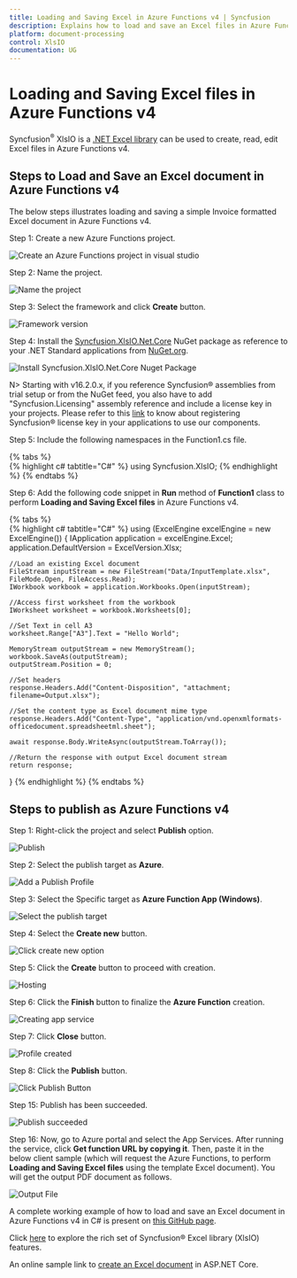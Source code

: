 ```yaml
---
title: Loading and Saving Excel in Azure Functions v4 | Syncfusion
description: Explains how to load and save an Excel files in Azure Functions v4 using Syncfusion Excel library.
platform: document-processing
control: XlsIO
documentation: UG
---
```

# Loading and Saving Excel files in Azure Functions v4

Syncfusion<sup>&reg;</sup> XlsIO is a [.NET Excel library](https://www.syncfusion.com/document-processing/excel-framework/net) can be used to create, read, edit Excel files in Azure Functions v4.

## Steps to Load and Save an Excel document in Azure Functions v4

The below steps illustrates loading and saving a simple Invoice formatted Excel document in Azure Functions v4.

Step 1: Create a new Azure Functions project.

![Create an Azure Functions project in visual studio](Loading-and-Saving_images/Loadind-and-Saving-Azure-Functions-v4_img1.png)

Step 2: Name the project.

![Name the project](Loading-and-Saving_images/Loadind-and-Saving-Azure-Functions-v4_img2.png)

Step 3: Select the framework and click **Create** button.

![Framework version](Loading-and-Saving_images/Loadind-and-Saving-Azure-Functions-v4_img3.png)

Step 4: Install the [Syncfusion.XlsIO.Net.Core](https://www.nuget.org/packages/Syncfusion.XlsIO.Net.Core) NuGet package as reference to your .NET Standard applications from [NuGet.org](https://www.nuget.org).

![Install Syncfusion.XlsIO.Net.Core Nuget Package](Loading-and-Saving_images/Loadind-and-Saving-Azure-Functions-v4_img4.png)

N> Starting with v16.2.0.x, if you reference Syncfusion&reg; assemblies from trial setup or from the NuGet feed, you also have to add "Syncfusion.Licensing" assembly reference and include a license key in your projects. Please refer to this [link](https://help.syncfusion.com/common/essential-studio/licensing/overview) to know about registering Syncfusion&reg; license key in your applications to use our components. 

Step 5: Include the following namespaces in the Function1.cs file.

{% tabs %}  
{% highlight c# tabtitle="C#" %}
using Syncfusion.XlsIO;
{% endhighlight %}
{% endtabs %}  

Step 6: Add the following code snippet in **Run** method of **Function1** class to perform **Loading and Saving Excel files** in Azure Functions v4.

{% tabs %}  
{% highlight c# tabtitle="C#" %}
using (ExcelEngine excelEngine = new ExcelEngine())
{
    IApplication application = excelEngine.Excel;
    application.DefaultVersion = ExcelVersion.Xlsx;

    //Load an existing Excel document
    FileStream inputStream = new FileStream("Data/InputTemplate.xlsx", FileMode.Open, FileAccess.Read);
    IWorkbook workbook = application.Workbooks.Open(inputStream);

    //Access first worksheet from the workbook
    IWorksheet worksheet = workbook.Worksheets[0];

    //Set Text in cell A3
    worksheet.Range["A3"].Text = "Hello World";

    MemoryStream outputStream = new MemoryStream();
    workbook.SaveAs(outputStream);
    outputStream.Position = 0;

    //Set headers
    response.Headers.Add("Content-Disposition", "attachment; filename=Output.xlsx");

    //Set the content type as Excel document mime type
    response.Headers.Add("Content-Type", "application/vnd.openxmlformats-officedocument.spreadsheetml.sheet");

    await response.Body.WriteAsync(outputStream.ToArray());

    //Return the response with output Excel document stream
    return response;
}
{% endhighlight %}
{% endtabs %} 

## Steps to publish as Azure Functions v4

Step 1: Right-click the project and select **Publish** option.

![Publish](Loading-and-Saving_images/Loadind-and-Saving-Azure-Functions-v4_img5.png)

Step 2: Select the publish target as **Azure**.

![Add a Publish Profile](Loading-and-Saving_images/Loadind-and-Saving-Azure-Functions-v4_img6.png)

Step 3: Select the Specific target as **Azure Function App (Windows)**.

![Select the publish target](Loading-and-Saving_images/Loadind-and-Saving-Azure-Functions-v4_img7.png)

Step 4: Select the **Create new** button.

![Click create new option](Loading-and-Saving_images/Loadind-and-Saving-Azure-Functions-v4_img8.png)

Step 5: Click the **Create** button to proceed with creation. 

![Hosting](Loading-and-Saving_images/Loadind-and-Saving-Azure-Functions-v4_img9.png)

Step 6: Click the **Finish** button to finalize the **Azure Function** creation. 

![Creating app service](Loading-and-Saving_images/Loadind-and-Saving-Azure-Functions-v4_img10.png)

Step 7: Click **Close** button.

![Profile created](Loading-and-Saving_images/Loadind-and-Saving-Azure-Functions-v4_img11.png)

Step 8: Click the **Publish** button.

![Click Publish Button](Loading-and-Saving_images/Loadind-and-Saving-Azure-Functions-v4_img12.png)

Step 15: Publish has been succeeded.

![Publish succeeded](Loading-and-Saving_images/Loadind-and-Saving-Azure-Functions-v4_img13.png)

Step 16: Now, go to Azure portal and select the App Services. After running the service, click **Get function URL by copying it**. Then, paste it in the below client sample (which will request the Azure Functions, to perform **Loading and Saving Excel files** using the template Excel document). You will get the output PDF document as follows.   

![Output File](Loading-and-Saving_images/Loading-and-Saving_images_img30.png)

A complete working example of how to load and save an Excel document in Azure Functions v4 in C# is present on [this GitHub page](https://github.com/SyncfusionExamples/XlsIO-Examples/tree/master/Loading%20and%20Saving/Azure/Azure%20Functions%20v4/Loading%20and%20Saving).

Click [here](https://www.syncfusion.com/document-processing/excel-framework/net-core) to explore the rich set of Syncfusion&reg; Excel library (XlsIO) features.

An online sample link to [create an Excel document](https://ej2.syncfusion.com/aspnetcore/Excel/Create#/material3) in ASP.NET Core.